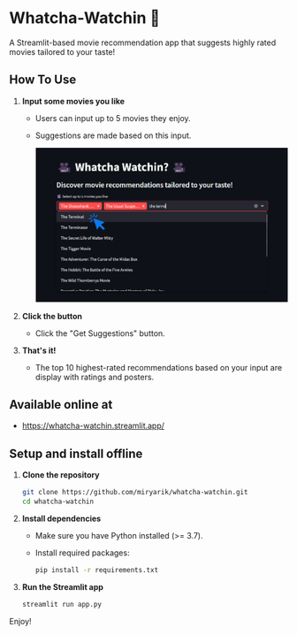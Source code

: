 
# Whatcha-Watchin 🎥

A Streamlit-based movie recommendation app that suggests highly rated movies tailored to your taste!

## How To Use

1. **Input some movies you like**
   - Users can input up to 5 movies they enjoy.
   - Suggestions are made based on this input.
     
     ![step-1](./assets/images/step-1.png)

2. **Click the button**
   - Click the "Get Suggestions" button.

3. **That's it!**
   - The top 10 highest-rated recommendations based on your input are display with ratings and posters.

## Available online at
- https://whatcha-watchin.streamlit.app/

## Setup and install offline

1. **Clone the repository**
   ```bash
   git clone https://github.com/miryarik/whatcha-watchin.git
   cd whatcha-watchin
   ```
   
2. **Install dependencies**
   - Make sure you have Python installed (>= 3.7).
   - Install required packages:
     
     ```bash
     pip install -r requirements.txt
     ```

3. **Run the Streamlit app**
   ```bash
   streamlit run app.py
   ```

Enjoy!
